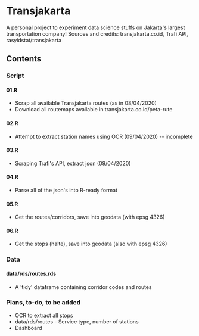 # Transjakarta
A personal project to experiment data science stuffs on Jakarta's largest transportation company!
Sources and credits: transjakarta.co.id, Trafi API, rasyidstat/transjakarta


## Contents
### Script
#### 01.R 
- Scrap all available Transjakarta routes (as in 08/04/2020)
- Download all routemaps available in transjakarta.co.id/peta-rute
#### 02.R
- Attempt to extract station names using OCR (09/04/2020) -- incomplete
#### 03.R
- Scraping Trafi's API, extract json (09/04/2020)
#### 04.R
- Parse all of the json's into R-ready format
#### 05.R
- Get the routes/corridors, save into geodata (with epsg 4326)
#### 06.R
- Get the stops (halte), save into geodata (also with epsg 4326)

### Data
#### data/rds/routes.rds
- A 'tidy' dataframe containing corridor codes and routes

### Plans, to-do, to be added
- OCR to extract all stops
- data/rds/routes - Service type, number of stations
- Dashboard
